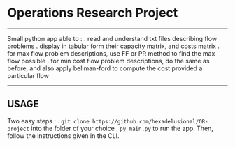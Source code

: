 # Operations Research Project

---
Small python app able to :
  . read and understand txt files describing flow problems
  . display in tabular form their capacity matrix, and costs matrix
  . for max flow problem descriptions, use FF or PR method to find the max flow possible
  . for min cost flow problem descriptions, do the same as before, and also apply bellman-ford to
compute the cost provided a particular flow

---
## USAGE
Two easy steps : 
. `git clone https://github.com/hexadelusional/OR-project` into the folder of your choice
. `py main.py` to run the app. Then, follow the instructions given in the CLI.
